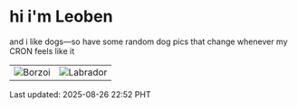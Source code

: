 # hi i'm Leoben

and i like dogs—so have some random dog pics that change whenever my CRON feels like it

|  |  |
|--------|----------|
| ![Borzoi](https://random-dog-vercel.vercel.app/api/random-borzoi?v=1756219921) | ![Labrador](https://random-dog-vercel.vercel.app/api/random-labrador?v=1756219921) |

Last updated: 2025-08-26 22:52 PHT
